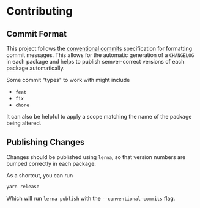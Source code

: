 # Contributing

## Commit Format

This project follows the [conventional commits](https://www.conventionalcommits.org/en/v1.0.0/) specification for formatting commit messages. This allows for the automatic generation of a `CHANGELOG` in each package and helps to publish semver-correct versions of each package automatically.

Some commit "types" to work with might include

- `feat`
- `fix`
- `chore`

It can also be helpful to apply a scope matching the name of the package being altered.

## Publishing Changes

Changes should be published using `lerna`, so that version numbers are bumped correctly in each package.

As a shortcut, you can run

```bash
yarn release
```

Which will run `lerna publish` with the `--conventional-commits` flag.
